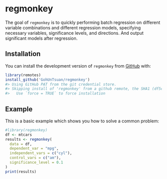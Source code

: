 
<!-- README.md is generated from README.Rmd. Please edit that file -->

# regmonkey

<!-- badges: start -->
<!-- badges: end -->

The goal of `regmonkey` is to quickly performing batch regression on
different variable combinations and different regression models,
specifying necessary variables, significance levels, and directions. And
output significant models after regression.

## Installation

You can install the development version of `regmonkey` from
[GitHub](https://github.com/) with:

``` r
library(remotes)
install_github('GohUnTsuan/regmonkey')
#> Using GitHub PAT from the git credential store.
#> Skipping install of 'regmonkey' from a github remote, the SHA1 (df5cdd78) has not changed since last install.
#>   Use `force = TRUE` to force installation
```

## Example

This is a basic example which shows you how to solve a common problem:

``` r
#library(regmonkey)
df <- mtcars
results <- regmonkey(
  data = df, 
  dependent_var = "mpg",  
  independent_vars = c("cyl"), 
  control_vars = c("am"),
  significance_level = 0.1
)
print(results)
```
